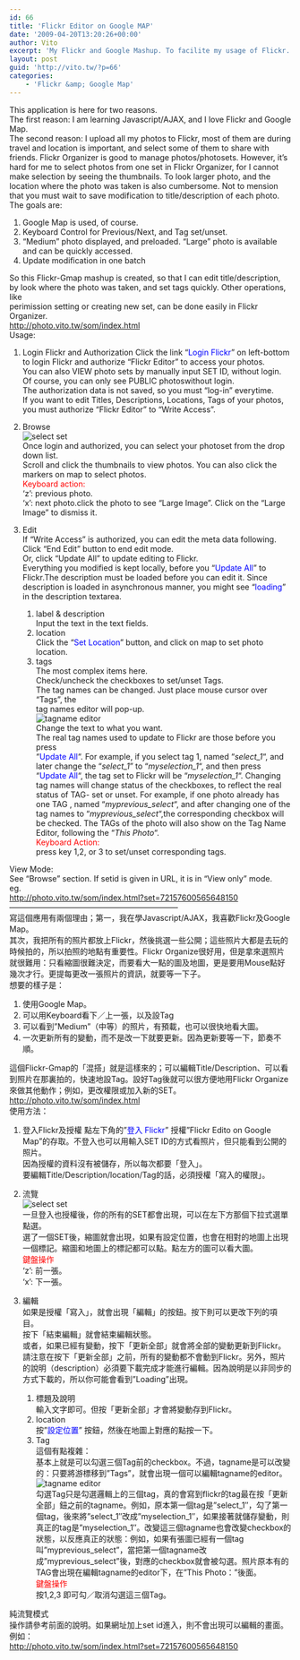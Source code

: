 ```yaml
---
id: 66
title: 'Flickr Editor on Google MAP'
date: '2009-04-20T13:20:26+00:00'
author: Vito
excerpt: 'My Flickr and Google Mashup. To facilite my usage of Flickr.'
layout: post
guid: 'http://vito.tw/?p=66'
categories:
    - 'Flickr &amp; Google Map'
---
```


This application is here for two reasons.  
The first reason: I am learning Javascript/AJAX, and I love Flickr and Google Map.  
The second reason: I upload all my photos to Flickr, most of them are during travel and location is important, and select some of them to share with friends. Flickr Organizer is good to manage photos/photosets. However, it’s hard for me to select photos from one set in Flickr Organizer, for I cannot make selection by seeing the thumbnails. To look larger photo, and the location where the photo was taken is also cumbersome. Not to mension that you must wait to save modification to title/description of each photo.  
The goals are:

1. Google Map is used, of course.
2. Keyboard Control for Previous/Next, and Tag set/unset.
3. “Medium” photo displayed, and preloaded. “Large” photo is available and can be quickly accessed.
4. Update modification in one batch

So this Flickr-Gmap mashup is created, so that I can edit title/description, by look where the photo was taken, and set tags quickly. Other operations, like  
perimission setting or creating new set, can be done easily in Flickr Organizer.  
<http://photo.vito.tw/som/index.html>  
Usage:

1. Login Flickr and Authorization
Click the link “<span style="color: #0000ff;">Login Flickr</span>” on left-bottom to login Flickr and authorize “Flickr Editor” to access your photos.  
You can also VIEW photo sets by manually input SET ID, without login. Of course, you can only see PUBLIC photoswithout login.  
The authorization data is not saved, so you must “log-in” everytime.  
If you want to edit Titles, Descriptions, Locations, Tags of your photos, you must authorize “Flickr Editor” to “Write Access”.

3. Browse  
    ![select set](http://vito.tw/wp-content/uploads/2009/04/select.png "select set")  
    Once login and authorized, you can select your photoset from the drop down list.  
    Scroll and click the thumbnails to view photos. You can also click the markers on map to select photos.  
    <span style="color: #ff0000;">Keyboard action:</span>  
    ‘z’: previous photo.  
    ‘x’: next photo.click the photo to see “Large Image”. Click on the “Large Image” to dismiss it.
4. Edit  
    If “Write Access” is authorized, you can edit the meta data following.  
    Click “End Edit” button to end edit mode.  
    Or, click “Update All” to update editing to Flickr.  
    Everything you modified is kept locally, before you “<span style="color: #0000ff;">Update All</span>” to Flickr.The description must be loaded before you can edit it. Since description is loaded in asynchronous manner, you might see “<span style="color: #0000ff;">loading</span>” in the description textarea. 
    1. label &amp; description  
        Input the text in the text fields.
    2. location  
        Click the “<span style="color: #0000ff;">Set Location</span>” button, and click on map to set photo location.
    3. tags  
        The most complex items here.  
        Check/uncheck the checkboxes to set/unset Tags.  
        The tag names can be changed. Just place mouse cursor over “Tags”, the  
        tag names editor will pop-up.  
        ![tagname editor](http://vito.tw/wp-content/uploads/2009/04/tagname.png "tagname editor")  
        Change the text to what you want.  
        The real tag names used to update to Flickr are those before you press  
        “<span style="color: #0000ff;">Update All</span>“. For example, if you select tag 1, named “*select\_1*“, and later change the “*select\_1*” to “*myselection\_1*“, and then press “<span style="color: #0000ff;">Update All</span>“, the tag set to Flickr will be “*myselection\_1*“. Changing tag names will change status of the checkboxes, to reflect the real status of TAG- set or unset. For example, if one photo already has one TAG , named “*myprevious\_select*“, and after changing one of the tag names to “*myprevious\_select*“,the corresponding checkbox will be checked. The TAGs of the photo will also show on the Tag Name Editor, following the “*This Photo*“.  
        <span style="color: #ff0000;">Keyboard Action:</span>  
        press key 1,2, or 3 to set/unset corresponding tags.

View Mode:  
See “Browse” section. If setid is given in URL, it is in “View only” mode.  
eg.  
http://photo.vito.tw/som/index.html?set=72157600565648150  
—————————————————————–  
寫這個應用有兩個理由；第一，我在學Javascript/AJAX，我喜歡Flickr及Google Map。  
其次，我把所有的照片都放上Flickr，然後挑選一些公開；這些照片大都是去玩的時候拍的，所以拍照的地點有重要性。Flickr Organize很好用，但是拿來選照片就很難用：只看縮圖很難決定，而要看大一點的圖及地圖，更是要用Mouse點好幾次才行。更提每更改一張照片的資訊，就要等一下子。  
想要的樣子是：

1. 使用Google Map。
2. 可以用Keyboard看下／上一張，以及設Tag
3. 可以看到”Medium”（中等）的照片，有預載，也可以很快地看大圖。
4. 一次更新所有的變動，而不是改一下就要更新。因為更新要等一下，節奏不順。

這個Flickr-Gmap的「混搭」就是這樣來的；可以編輯Title/Description、可以看到照片在那裏拍的，快速地設Tag。設好Tag後就可以很方便地用Flickr Organize來做其他動作；例如，更改權限或加入新的SET。  
<http://photo.vito.tw/som/index.html>  
使用方法：

1. 登入Flickr及授權
點左下角的”<span style="color: #0000ff;">登入 Flickr</span>” 授權”Flickr Edito on Google Map”的存取。不登入也可以用輸入SET ID的方式看照片，但只能看到公開的照片。  
因為授權的資料沒有被儲存，所以每次都要「登入」。  
要編輯Title/Description/location/Tag的話，必須授權「寫入的權限」。

3. 流覽  
    ![select set](http://vito.tw/wp-content/uploads/2009/04/select.png "select set")  
    一旦登入也授權後，你的所有的SET都會出現，可以在左下方那個下拉式選單點選。  
    選了一個SET後，縮圖就會出現，如果有設定位置，也會在相對的地圖上出現一個標記。縮圖和地圖上的標記都可以點。點左方的圖可以看大圖。  
    <span style="color: #ff0000;">鍵盤操作</span>  
    ‘z’: 前一張。  
    ‘x’: 下一張。
4. 編輯  
    如果是授權「寫入」，就會出現「編輯」的按鈕。按下則可以更改下列的項目。  
    按下「結束編輯」就會結束編輯狀態。  
    或者，如果已經有變動，按下「更新全部」就會將全部的變動更新到Flickr。  
    請注意在按下「更新全部」之前，所有的變動都不會動到Flickr。另外，照片的說明（description）必須要下載完成才能進行編輯。因為說明是以非同步的方式下載的，所以你可能會看到”Loading”出現。 
    1. 標題及說明  
        輸入文字即可。但按「更新全部」才會將變動存到Flickr。
    2. location  
        按”<span style="color: #0000ff;">設定位置</span>” 按鈕，然後在地圖上對應的點按一下。
    3. Tag  
        這個有點複雜：  
        基本上就是可以勾選三個Tag前的checkbox。不過，tagname是可以改變的：只要將游標移到”Tags”，就會出現一個可以編輯tagname的editor。  
        ![tagname editor](http://vito.tw/wp-content/uploads/2009/04/tagname.png "tagname editor")  
        勾選Tag只是勾選邏輯上的三個tag，真的會寫到flickr的tag最在按「更新全部」鈕之前的tagname。例如，原本第一個tag是”select\_1″，勾了第一個tag，後來將”select\_1″改成”myselection\_1″，如果接著就儲存變動，則真正的tag是”myselection\_1″。改變這三個tagname也會改變checkbox的狀態，以反應真正的狀態：例如，如果有張圖已經有一個tag叫”myprevious\_select”，當把第一個tagname改成”myprevious\_select”後，對應的checkbox就會被勾選。照片原本有的TAG會出現在編輯tagname的editor下，在”This Photo：”後面。  
        <span style="color: #ff0000;">鍵盤操作</span>  
        按1,2,3 即可勾／取消勾選這三個Tag。

純流覽模式  
操作請參考前面的說明。如果網址加上set id進入，則不會出現可以編輯的畫面。  
例如：  
http://photo.vito.tw/som/index.html?set=72157600565648150
